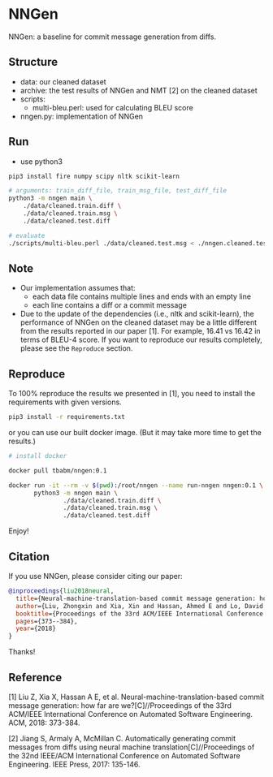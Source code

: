 # NNGen
NNGen: a baseline for commit message generation from diffs.

## Structure
- data: our cleaned dataset
- archive: the test results of NNGen and NMT [2] on the cleaned dataset
- scripts:
  - multi-bleu.perl: used for calculating BLEU score
- nngen.py: implementation of NNGen

## Run
- use python3

```bash
pip3 install fire numpy scipy nltk scikit-learn

# arguments: train_diff_file, train_msg_file, test_diff_file
python3 -m nngen main \
    ./data/cleaned.train.diff \
    ./data/cleaned.train.msg \
    ./data/cleaned.test.diff

# evaluate
./scripts/multi-bleu.perl ./data/cleaned.test.msg < ./nngen.cleaned.test.msg
```

## Note

- Our implementation assumes that:
  - each data file contains multiple lines and ends with an empty line
  - each line contains a diff or a commit message
- Due to the update of the dependencies (i.e., nltk and scikit-learn), the performance of NNGen on the cleaned dataset may be a little different from the results reported in our paper [1]. For example, 16.41 vs 16.42 in terms of BLEU-4 score. If you want to reproduce our results completely, please see the `Reproduce` section.

## Reproduce

To 100% reproduce the results we presented in [1], you need to install the requirements with given versions.

```bash
pip3 install -r requirements.txt
```

or you can use our built docker image. (But it may take more time to get the results.)

```bash
# install docker

docker pull tbabm/nngen:0.1

docker run -it --rm -v $(pwd):/root/nngen --name run-nngen nngen:0.1 \
       python3 -m nngen main \
               ./data/cleaned.train.diff \
               ./data/cleaned.train.msg \
               ./data/cleaned.test.diff
```

Enjoy!

## Citation
If you use NNGen, please consider citing our paper:

```bib
@inproceedings{liu2018neural,
  title={Neural-machine-translation-based commit message generation: how far are we?},
  author={Liu, Zhongxin and Xia, Xin and Hassan, Ahmed E and Lo, David and Xing, Zhenchang and Wang, Xinyu},
  booktitle={Proceedings of the 33rd ACM/IEEE International Conference on Automated Software Engineering},
  pages={373--384},
  year={2018}
}
```

Thanks!

## Reference
[1] Liu Z, Xia X, Hassan A E, et al. Neural-machine-translation-based commit message generation: how far are we?[C]//Proceedings of the 33rd ACM/IEEE International Conference on Automated Software Engineering. ACM, 2018: 373-384.

[2] Jiang S, Armaly A, McMillan C. Automatically generating commit messages from diffs using neural machine translation[C]//Proceedings of the 32nd IEEE/ACM International Conference on Automated Software Engineering. IEEE Press, 2017: 135-146.
